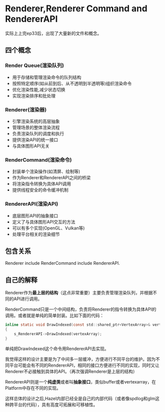 # Renderer,Renderer Command and RendererAPI
实际上上完ep33后，出现了大量新的文件和概念。
## 四个概念

### Render Queue(渲染队列)
- 用于存储和管理渲染命令的队列结构
- 按照特定顺序(如从前到后、从不透明到半透明等)组织渲染命令
- 优化渲染性能,减少状态切换
- 实现渲染排序和批处理

### Renderer(渲染器)
- 引擎渲染系统的高层抽象
- 管理场景的整体渲染流程
- 负责渲染队列的调度和执行
- 提供渲染API的统一接口
- 与具体图形API无关

### RenderCommand(渲染命令)
- 封装单个渲染操作(如清屏、绘制等)
- 作为Renderer和RendererAPI之间的桥梁
- 将渲染指令转换为具体API调用
- 提供线程安全的命令缓冲机制

### RendererAPI(渲染API)
- 底层图形API的抽象接口
- 定义了与具体图形API交互的方法
- 可以有多个实现(OpenGL、Vulkan等)
- 处理平台相关的渲染细节


## 包含关系
Renderer include RenderCommand include RendererAPI.

## 自己的解释
Renderer作为**最上层的结构**（这点非常重要）主要负责管理渲染队列，并根据不同的API进行调用。

RenderCommand只是一个中间结构，负责将Renderer的指令转换为具体API的调用。或者就是单纯的简单封装。比如下面的代码：
```c
inline static void DrawIndexed(const std::shared_ptr<VertexArray>& vertexArray)
{
	s_RendererAPI->DrawIndexed(vertexArray);
}
```
单纯把DrawIndexed这个命令用RendererAPI去实现。

我觉得这样的设计主要是为了中间多一层缓冲，方便进行不同平台的维护。因为不同平台可能会有不同的RendererAPI，相同的接口方便进行不同的实现，同时又让Renderer不必接触到具体的API。（再次强调Renderer是上层的结构）

RendererAPI则是一个**纯虚类**或者叫**抽象接口**，类似buffer或者vertexarray，在Platform中存在不同的实现。

这样总体的设计之后,Hazel内部已经全是自己的内部代码（或者像spdlog和glm这种跨平台的代码），具有高度可拓展和可移植性。

